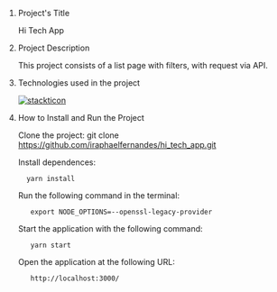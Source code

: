 1. Project's Title
    
    Hi Tech App

2. Project Description
  
    This project consists of a list page with filters, with request via API.


3. Technologies used in the project

    [![stackticon](https://firebasestorage.googleapis.com/v0/b/stackticon-81399.appspot.com/o/images%2F1678406676297?alt=media&token=605ea436-12d5-45af-9296-833b4eb0007c)](https://github.com/msdio/stackticon)


4. How to Install and Run the Project

    Clone the project:
        git clone https://github.com/iraphaelfernandes/hi_tech_app.git


    Install dependences:
         
         yarn install

    
    Run the following command in the terminal:

          export NODE_OPTIONS=--openssl-legacy-provider

    Start the application with the following command:

          yarn start

    
    Open the application at the following URL:

          http://localhost:3000/

